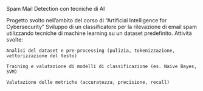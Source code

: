  Spam Mail Detection con tecniche di AI

Progetto svolto nell’ambito del corso di “Artificial Intelligence for Cybersecurity”
Sviluppo di un classificatore per la rilevazione di email spam utilizzando tecniche di machine learning su un dataset predefinito. Attività svolte:

    Analisi del dataset e pre-processing (pulizia, tokenizzazione, vettorizzazione del testo)

    Training e valutazione di modelli di classificazione (es. Naive Bayes, SVM)

    Valutazione delle metriche (accuratezza, precisione, recall)
